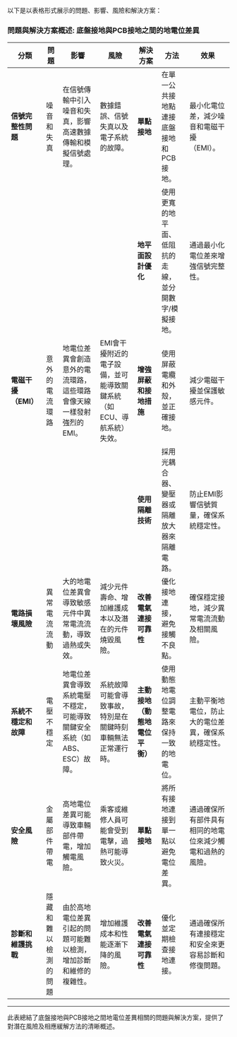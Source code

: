 以下是以表格形式展示的問題、影響、風險和解決方案：

### **問題與解決方案概述: 底盤接地與PCB接地之間的地電位差異**

| **分類**                              | **問題**                                | **影響**                                                                                                                                       | **風險**                                                                                                                     | **解決方案**                                               | **方法**                                                                                                                                             | **效果**                                                                                                                                         |
|--------------------------------------|----------------------------------------|------------------------------------------------------------------------------------------------------------------------------------------------|------------------------------------------------------------------------------------------------------------------------------|-------------------------------------------------------------|-----------------------------------------------------------------------------------------------------------------------------------------------------|---------------------------------------------------------------------------------------------------------------------------------------------------|
| **信號完整性問題**                   | 噪音和失真                             | 在信號傳輸中引入噪音和失真，影響高速數據傳輸和模擬信號處理。                                                                                     | 數據錯誤、信號失真以及電子系統的故障。                                                                                         | **單點接地**                                               | 在單一公共接地點連接底盤接地和PCB接地。                                                                                                           | 最小化電位差，減少噪音和電磁干擾（EMI）。                                                                                                         |
|                                      |                                        |                                                                                                                                                |                                                                                                                              | **地平面設計優化**                                         | 使用更寬的地平面、低阻抗的走線，並分開數字/模擬接地。                                                                                             | 通過最小化電位差來增強信號完整性。                                                                                                               |
| **電磁干擾（EMI）**                  | 意外的電流環路                         | 地電位差異會創造意外的電流環路，這些環路會像天線一樣發射強烈的EMI。                                                                            | EMI會干擾附近的電子設備，並可能導致關鍵系統（如ECU、導航系統）失效。                                                       | **增強屏蔽和接地措施**                                        | 使用屏蔽電纜和外殼，並正確接地。                                                                                                                   | 減少電磁干擾並保護敏感元件。                                                                                                                     |
|                                      |                                        |                                                                                                                                                |                                                                                                                              | **使用隔離技術**                                            | 採用光耦合器、變壓器或隔離放大器來隔離電路。                                                                                                     | 防止EMI影響信號質量，確保系統穩定性。                                                                                                            |
| **電路損壞風險**                     | 異常電流流動                           | 大的地電位差異會導致敏感元件中異常電流流動，導致過熱或失效。                                                                                     | 減少元件壽命、增加維護成本以及潛在的元件燒毀風險。                                                                            | **改善電氣連接可靠性**                                         | 優化接地連接，避免接觸不良點。                                                                                                                     | 確保穩定接地，減少異常電流流動及相關風險。                                                                                                       |
| **系統不穩定和故障**                 | 電壓不穩定                             | 地電位差異會導致系統電壓不穩定，可能導致關鍵安全系統（如ABS、ESC）故障。                                                                        | 系統故障可能會導致事故，特別是在關鍵時刻車輛無法正常運行時。                                                                | **主動接地（動態地電位平衡）**                                | 使用動態地電位調整電路來保持一致的地電位。                                                                                                       | 主動平衡地電位，防止大的電位差異，確保系統穩定性。                                                                                            |
| **安全風險**                         | 金屬部件帶電                           | 高地電位差異可能導致車輛部件帶電，增加觸電風險。                                                                                                | 乘客或維修人員可能會受到電擊，過熱可能導致火災。                                                                             | **單點接地**                                               | 將所有接地連接到單一點以避免電位差異。                                                                                                           | 通過確保所有部件具有相同的地電位來減少觸電和過熱的風險。                                                                                        |
| **診斷和維護挑戰**                   | 隱藏和難以檢測的問題                   | 由於高地電位差異引起的問題可能難以檢測，增加診斷和維修的複雜性。                                                                                  | 增加維護成本和性能逐漸下降的風險。                                                                                           | **改善電氣連接可靠性**                                         | 優化並定期檢查接地連接。                                                                                                                          | 通過確保所有連接穩定和安全來更容易診斷和修復問題。                                                                                               |

---

此表總結了底盤接地與PCB接地之間地電位差異相關的問題與解決方案，提供了對潛在風險及相應緩解方法的清晰概述。
